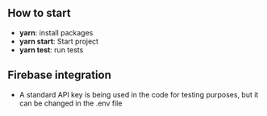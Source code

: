 
## How to start
- **yarn**: install packages
- **yarn start**: Start project
- **yarn test**: run tests

## Firebase integration
- A standard API key is being used in the code for testing purposes, but it can be changed in the .env file

